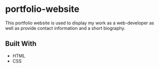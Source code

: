 # portfolio-website
This portfolio website is used to display my work as a web-developer as well as provide contact information and a short biography.

## Built With
 - HTML
 - CSS
